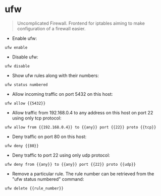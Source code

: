 # ufw

> Uncomplicated Firewall.
> Frontend for iptables aiming to make configuration of a firewall easier.

- Enable ufw:

`ufw enable`

- Disable ufw:

`ufw disable`

- Show ufw rules along with their numbers:

`ufw status numbered`

- Allow incoming traffic on port 5432 on this host:

`ufw allow {{5432}}`

- Allow traffic from 192.168.0.4 to any address on this host on port 22 using only tcp protocol:

`ufw allow from {{192.168.0.4}} to {{any}} port {{22}} proto {{tcp}}`

- Deny traffic on port 80 on this host:

`ufw deny {{80}}`

- Deny traffic to port 22 using only udp protocol:

`ufw deny from {{any}} to {{any}} port {{22}} proto {{udp}}`

- Remove a particular rule. The rule number can be retrieved from the "ufw status numbered" command:

`ufw delete {{rule_number}}`
